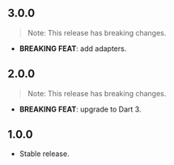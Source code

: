 ## 3.0.0

> Note: This release has breaking changes.

 - **BREAKING** **FEAT**: add adapters.

## 2.0.0

> Note: This release has breaking changes.

 - **BREAKING** **FEAT**: upgrade to Dart 3.

## 1.0.0

 - Stable release.


